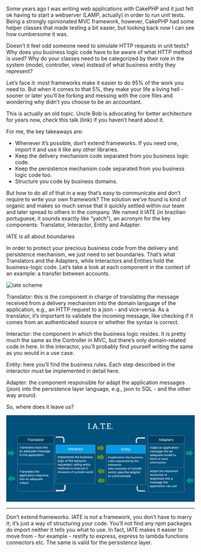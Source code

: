 Some years ago I was writing web applications with CakePHP and it just felt ok having to start a webserver (LAMP, actually) in order to run unit tests. Being a strongly opinionated MVC framework, however, CakePHP had some helper classes that made testing a bit easier, but looking back now I can see how cumbersome it was.

Doesn’t it feel odd someone need to simulate HTTP requests in unit tests? Why does you business logic code have to be aware of what HTTP method is used? Why do your classes need to be categorized by their role in the system (model, controller, view) instead of what business entity they represent?

Let’s face it: most frameworks make it easier to do 95% of the work you need to. But when it comes to that 5%, they make your life a living hell - sooner or later you’ll be forking and messing with the core files and wondering why didn’t you choose to be an accountant.

This is actually an old topic. Uncle Bob is advocating for better architecture for years now, check this talk (link) if you haven’t heard about it.

For me, the key takeaways are:

* Whenever it’s possible, don’t extend frameworks. If you need one, import it and use it like any other libraries.
* Keep the delivery mechanism code separated from you business logic code.
* Keep the persistence mechanism code separated from you business logic code too.
* Structure you code by business domains.

But how to do all of that in a way that’s easy to communicate and don’t require to write your own framework? The solution we’ve found is kind of organic and makes so much sense that it quickly settled within our team and later spread to others in the company. We named it IATE (in brazilian portuguese, it sounds exactly like “yatch”), an acronym for the key components: Translator, Interactor, Entity and Adapter.

IATE is all about boundaries

In order to protect your precious business code from the delivery and persistence mechanism, we just need to set boundaries. That’s what Translators and the Adapters, while Interactors and Entities hold the business-logic code. Let’s take a look at each component in the context of an example: a transfer between accounts.

![iate scheme](https://github.com/afmeirelles/iate/blob/master/structure.png)

Translator: this is the component in charge of translating the message received from a delivery mechanism into the domain language of the application, e.g., an HTTP request to a json - and vice-versa. As a translator, it’s important to validate the incoming message, like checking if it comes from an authenticated source or whether the syntax is correct.

Interactor: the component in which the business logic resides. It is pretty much the same as the Controller in MVC, but there’s only domain-related code in here. In the interactor, you’ll probably find yourself writing the same as you would in a use case.

Entity: here you’ll find the business rules. Each step described in the interactor must be implemented in detail here.

Adapter: the component responsible for adapt the application messages (json) into the persistence layer language, e.g., json to SQL - and the other way around.

So, where does it leave us?

![iate scheme](https://github.com/afmeirelles/iate/blob/master/iate.png)






-------
Don’t extend frameworks.
IATE is not a framework, you don’t have to marry it; it’s just a way of structuring your code. You’ll not find any npm packages do import neither it tells you what to use. In fact, IATE makes it easier to move from - for example - restify to express, express to lambda functions connectors etc. The same is valid for the persistence layer.







